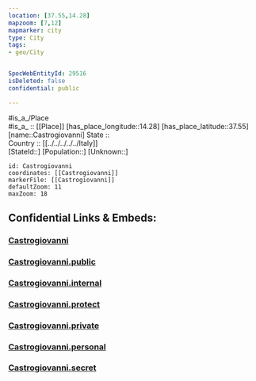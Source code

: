 ```yaml
---
location: [37.55,14.28] 
mapzoom: [7,12] 
mapmarker: city 
type: City
tags:
- geo/City


SpocWebEntityId: 29516
isDeleted: false
confidential: public

---
```

#is_a_/Place  
#is_a_ :: [[Place]] 
[has_place_longitude::14.28] 
[has_place_latitude::37.55] 
[name::Castrogiovanni] 
State ::  
Country :: [[../../../../../Italy]]  
[StateId::] 
[Population::] 
[Unknown::] 


```leaflet
id: Castrogiovanni
coordinates: [[Castrogiovanni]] 
markerFile: [[Castrogiovanni]] 
defaultZoom: 11 
maxZoom: 18
```


## Confidential Links & Embeds: 

### [Castrogiovanni](/_Standards/Earth/Continent/Europe/Europe~South/Italy/regions~Italy/Sicily/Enna/City/Castrogiovanni.md) 

### [Castrogiovanni.public](/_public/Earth/Continent/Europe/Europe~South/Italy/regions~Italy/Sicily/Enna/City/Castrogiovanni.public.md) 

### [Castrogiovanni.internal](/_internal/Earth/Continent/Europe/Europe~South/Italy/regions~Italy/Sicily/Enna/City/Castrogiovanni.internal.md) 

### [Castrogiovanni.protect](/_protect/Earth/Continent/Europe/Europe~South/Italy/regions~Italy/Sicily/Enna/City/Castrogiovanni.protect.md) 

### [Castrogiovanni.private](/_private/Earth/Continent/Europe/Europe~South/Italy/regions~Italy/Sicily/Enna/City/Castrogiovanni.private.md) 

### [Castrogiovanni.personal](/_personal/Earth/Continent/Europe/Europe~South/Italy/regions~Italy/Sicily/Enna/City/Castrogiovanni.personal.md) 

### [Castrogiovanni.secret](/_secret/Earth/Continent/Europe/Europe~South/Italy/regions~Italy/Sicily/Enna/City/Castrogiovanni.secret.md)

